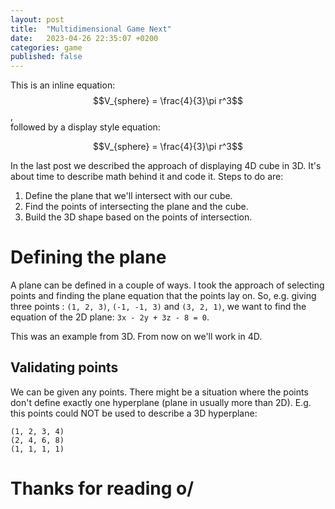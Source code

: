 ```yaml
---
layout: post
title:  "Multidimensional Game Next"
date:   2023-04-26 22:35:07 +0200
categories: game
published: false
---
```




This is an inline equation: $$V_{sphere} = \frac{4}{3}\pi r^3$$,<br>
followed by a display style equation:

$$V_{sphere} = \frac{4}{3}\pi r^3$$


In the last post we described the approach of displaying 4D cube in 3D. It's about time to describe math behind it and code it. Steps to do are:
1. Define the plane that we'll intersect with our cube.
2. Find the points of intersecting the plane and the cube.
3. Build the 3D shape based on the points of intersection.

# Defining the plane

A plane can be defined in a couple of ways. I took the approach of selecting points and finding the plane equation that the points lay on. So, e.g. giving three points : `(1, 2, 3)`, `(-1, -1, 3)` and `(3, 2, 1)`, we want to find the equation of the 2D plane: `3x - 2y + 3z - 8 = 0`.

This was an example from 3D. From now on we'll work in 4D. 

## Validating points

We can be given any points. There might be a situation where the points don't define exactly one hyperplane (plane in usually more than 2D). E.g. this points could NOT be used to describe a 3D hyperplane:
```
(1, 2, 3, 4)
(2, 4, 6, 8)
(1, 1, 1, 1)
```




# Thanks for reading o/

